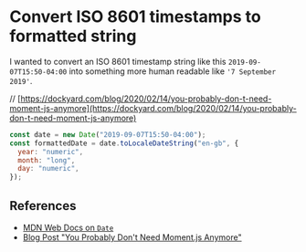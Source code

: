 # Convert ISO 8601 timestamps to formatted string

I wanted to convert an ISO 8601 timestamp string like this `2019-09-07T15:50-04:00` into something more human readable like `'7 September 2019'`.

// [https://dockyard.com/blog/2020/02/14/you-probably-don-t-need-moment-js-anymore](https://dockyard.com/blog/2020/02/14/you-probably-don-t-need-moment-js-anymore)

```js
const date = new Date("2019-09-07T15:50-04:00");
const formattedDate = date.toLocaleDateString("en-gb", {
  year: "numeric",
  month: "long",
  day: "numeric",
});
```

## References

- [MDN Web Docs on `Date`](https://developer.mozilla.org/en-US/docs/Web/JavaScript/Reference/Global_Objects/Date)
- [Blog Post "You Probably Don't Need Moment.js Anymore"](https://dockyard.com/blog/2020/02/14/you-probably-don-t-need-moment-js-anymore)
